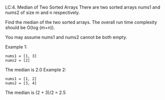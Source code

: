 LC:4. Median of Two Sorted Arrays
There are two sorted arrays nums1 and nums2 of size m and n respectively.

Find the median of the two sorted arrays. The overall run time complexity should be O(log (m+n)).

You may assume nums1 and nums2 cannot be both empty.

Example 1:
```
nums1 = [1, 3]
nums2 = [2]
```

The median is 2.0
Example 2:

```
nums1 = [1, 2]
nums2 = [3, 4]
```
The median is (2 + 3)/2 = 2.5
